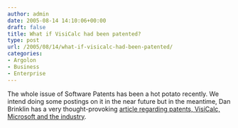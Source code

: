 ```yaml
---
author: admin
date: 2005-08-14 14:10:06+00:00
draft: false
title: What if VisiCalc had been patented?
type: post
url: /2005/08/14/what-if-visicalc-had-been-patented/
categories:
- Argolon
- Business
- Enterprise
---
```


The whole issue of Software Patents has been a hot potato recently. We intend doing some postings on it in the near future but in the meantime, Dan Brinklin has a very thought-provoking [article regarding patents, VisiCalc, Microsoft and the industry](http://danbricklin.com/log/2005_06_29.htm#patents).

